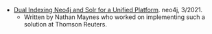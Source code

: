 - [Dual Indexing Neo4j and Solr for a Unified Platform](https://neo4j.com/blog/dual-indexing-neo4j-and-solr-for-a-unified-platform/). neo4j, 3/2021.
  - Written by Nathan Maynes who worked on implementing such a solution at Thomson Reuters.